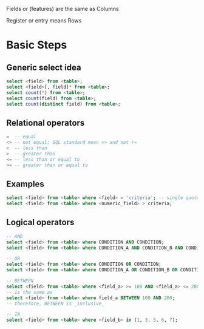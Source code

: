 Fields or (features) are the same  as Columns

Register or entry means Rows


Basic Steps
===========

Generic select idea
-------------------

```sql
select <field> from <table>;
select <field>[, field]* from <table>;
select count(*) from <table>;
select count(field) from <table>;
select count(distinct field) from <table>;
```

Relational operators
--------------------

```sql
=  -- equal
<> -- not equal; SQL standard mean <> and not !=
<  -- less than
>  -- greater than
<= -- less than or equal to
>= -- greater than or equal to
```

Examples
--------
```sql
select <field> from <table> where <field> = 'criteria'; -- single quotes (') could be different among the databases
select <field> from <table> where <numeric_field> > criteria;
```

Logical operators
-----------------

```sql
-- AND
select <field> from <table> where CONDITION AND CONDITION;
select <field> from <table> where CONDITION_A AND CONDITION_B AND CONDITION_C;

-- OR
select <field> from <table> where CONDITION OR CONDITION;
select <field> from <table> where CONDITION_A OR CONDITION_B OR CONDITION_C;

-- BETWEEN
select <field> from <table> where <field_a> >= 100 AND <field_a> <= 200;
-- is the same as
select <field> from <table> where field_a BETWEEN 100 AND 200;
-- therefore, BETWEEN is _inclusive_

-- IN
select <field> from <table> where <field_b> in (1, 3, 5, 6, 7);

```
